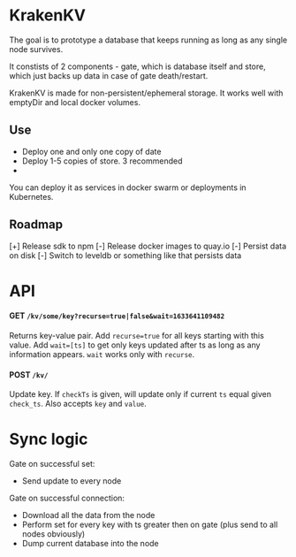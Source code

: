 # KrakenKV

The goal is to prototype a database that keeps running as long as any single node survives.

It constists of 2 components - gate, which is database itself and store, which just backs up data in case of gate death/restart.

KrakenKV is made for non-persistent/ephemeral storage. It works well with emptyDir and local docker volumes. 

## Use

- Deploy one and only one copy of date
- Deploy 1-5 copies of store. 3 recommended
- 
You can deploy it as services in docker swarm or deployments in Kubernetes.

## Roadmap
[+] Release sdk to npm
[-] Release docker images to quay.io
[-] Persist data on disk
[-] Switch to leveldb or something like that persists data

# API

#### GET `/kv/some/key?recurse=true|false&wait=1633641109482`
Returns key-value pair. Add `recurse=true` for all keys starting with this value. Add `wait=[ts]` to get only keys updated after ts as long as any information appears. `wait` works only with `recurse`.

#### POST `/kv/`
Update key. If `checkTs` is given, will update only if current `ts` equal given `check_ts`. Also accepts `key` and `value`.

# Sync logic
Gate on successful set:
- Send update to every node

Gate on successful connection:
- Download all the data from the node
- Perform set for every key with ts greater then on gate (plus send to all nodes obviously)
- Dump current database into the node